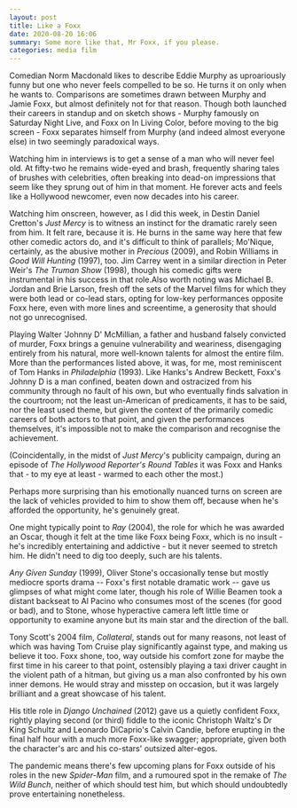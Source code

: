 ```yaml
---
layout: post
title: Like a Foxx
date: 2020-08-20 16:06
summary: Some more like that, Mr Foxx, if you please.
categories: media film
---
```



Comedian Norm Macdonald likes to describe Eddie Murphy as uproariously funny but one who never feels compelled to be so. He turns it on only when he wants to. Comparisons are sometimes drawn between Murphy and Jamie Foxx, but almost definitely not for that reason. Though both launched their careers in standup and on sketch shows - Murphy famously on Saturday Night Live, and Foxx on In Living Color, before moving to the big screen - Foxx separates himself from Murphy (and indeed almost everyone else) in two seemingly paradoxical ways. 

Watching him in interviews is to get a sense of a man who will never feel old. At fifty-two he remains wide-eyed and brash, frequently sharing tales of brushes with celebrities, often breaking into dead-on impressions that seem like they sprung out of him in that moment. He forever acts and feels like a Hollywood newcomer, even now decades into his career. 

Watching him onscreen, however, as I did this week, in Destin Daniel Cretton's _Just Mercy_  is to witness an instinct for the dramatic rarely seen from him. It felt rare, because it is. He burns in the same way here that few other comedic actors do, and it's difficult to think of parallels; Mo'Nique, certainly, as the abusive mother in _Precious_ (2009), and Robin Williams in _Good Will Hunting_ (1997), too. Jim Carrey went in a similar direction in Peter Weir's _The Truman Show_ (1998), though his comedic gifts were instrumental in his success in that role.Also worth noting was Michael B. Jordan and Brie Larson, fresh off the sets of the Marvel films for which they were both lead or co-lead stars, opting for low-key performances opposite Foxx here, even with more lines and screentime, a generosity that should not go unrecognised.

Playing Walter 'Johnny D' McMillian, a father and husband falsely convicted of murder, Foxx brings a genuine vulnerability and weariness, disengaging entirely from his natural, more well-known talents for almost the entire film. More than the performances listed above, it was, for me, most reminiscent of Tom Hanks in _Philadelphia_ (1993). Like Hanks's Andrew Beckett, Foxx's Johnny D is a man confined, beaten down and ostracized from his community through no fault of his own, but who eventually finds salvation in the courtroom; not the least un-American of predicaments, it has to be said, nor the least used theme, but given the context of the primarily comedic careers of both actors to that point, and given the performances themselves, it's impossible not to make the comparison and recognise the achievement. 

(Coincidentally, in the midst of _Just Mercy_'s publicity campaign, during an episode of _The Hollywood Reporter's_ _Round Tables_  it was Foxx and Hanks that - to my eye at least - warmed to each other the most.)

Perhaps more surprising than his emotionally nuanced turns on screen are the lack of vehicles provided to him to show them off, because when he's afforded the opportunity, he's genuinely great. 

One might typically point to _Ray_ (2004), the role for which he was awarded an Oscar, though it felt at the time like Foxx being Foxx, which is no insult - he's incredibly entertaining and addictive - but it never seemed to stretch him. He didn't need to dig too deeply, such are his talents.

_Any Given Sunday_ (1999), Oliver Stone's occasionally tense but mostly mediocre sports drama -- Foxx's first notable dramatic work -- gave us glimpses of what might come later, though his role of Willie Beamen took a distant backseat to Al Pacino who consumes most of the scenes (for good or bad), and to Stone, whose hyperactive camera left little time or opportunity to examine anyone but its main star and the direction of the ball.

Tony Scott's 2004 film, _Collateral_, stands out for many reasons, not least of which was having Tom Cruise play significantly against type, and making us believe it too. Foxx shone, too, way outside his comfort zone for maybe the first time in his career to that point, ostensibly playing a taxi driver caught in the violent path of a hitman, but giving us a man also confronted by his own inner demons. He would stray and misstep on occasion, but it was largely brilliant and a great showcase of his talent.

His title role in _Django Unchained_ (2012) gave us a quietly confident Foxx, rightly playing second (or third) fiddle to the iconic Christoph Waltz's Dr King Schultz and Leonardo DiCaprio's Calvin Candie, before erupting in the final half hour with a much more Foxx-like swagger; appropriate, given both the character's arc and his co-stars' outsized alter-egos.

The pandemic means there's few upcoming plans for Foxx outside of his roles in the new _Spider-Man_ film, and a rumoured spot in the remake of _The Wild Bunch_, neither of which should test him, but which should undoubtedly prove entertaining nonetheless.

